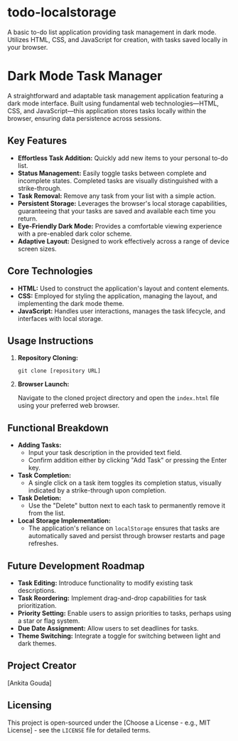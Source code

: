 # todo-localstorage
A basic to-do list application providing task management in dark mode. Utilizes HTML, CSS, and JavaScript for creation, with tasks saved locally in your browser.
# Dark Mode Task Manager

A straightforward and adaptable task management application featuring a dark mode interface. Built using fundamental web technologies—HTML, CSS, and JavaScript—this application stores tasks locally within the browser, ensuring data persistence across sessions.

## Key Features

*   **Effortless Task Addition:** Quickly add new items to your personal to-do list.
*   **Status Management:** Easily toggle tasks between complete and incomplete states. Completed tasks are visually distinguished with a strike-through.
*   **Task Removal:** Remove any task from your list with a simple action.
*   **Persistent Storage:** Leverages the browser's local storage capabilities, guaranteeing that your tasks are saved and available each time you return.
*   **Eye-Friendly Dark Mode:** Provides a comfortable viewing experience with a pre-enabled dark color scheme.
*   **Adaptive Layout:** Designed to work effectively across a range of device screen sizes.

## Core Technologies

*   **HTML:** Used to construct the application's layout and content elements.
*   **CSS:** Employed for styling the application, managing the layout, and implementing the dark mode theme.
*   **JavaScript:** Handles user interactions, manages the task lifecycle, and interfaces with local storage.

## Usage Instructions

1.  **Repository Cloning:**

    ```
    git clone [repository URL]
    ```

2.  **Browser Launch:**

    Navigate to the cloned project directory and open the `index.html` file using your preferred web browser.

## Functional Breakdown

*   **Adding Tasks:**
    *   Input your task description in the provided text field.
    *   Confirm addition either by clicking "Add Task" or pressing the Enter key.
*   **Task Completion:**
    *   A single click on a task item toggles its completion status, visually indicated by a strike-through upon completion.
*   **Task Deletion:**
    *   Use the "Delete" button next to each task to permanently remove it from the list.
*   **Local Storage Implementation:**
    *   The application's reliance on `localStorage` ensures that tasks are automatically saved and persist through browser restarts and page refreshes.

## Future Development Roadmap

*   **Task Editing:** Introduce functionality to modify existing task descriptions.
*   **Task Reordering:** Implement drag-and-drop capabilities for task prioritization.
*   **Priority Setting:** Enable users to assign priorities to tasks, perhaps using a star or flag system.
*   **Due Date Assignment:** Allow users to set deadlines for tasks.
*   **Theme Switching:** Integrate a toggle for switching between light and dark themes.

## Project Creator

[Ankita Gouda]

## Licensing

This project is open-sourced under the [Choose a License - e.g., MIT License] - see the `LICENSE` file for detailed terms. 
